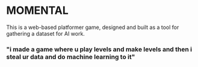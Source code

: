 # MOMENTAL

This is a web-based platformer game, designed and built as a tool for gathering a dataset for AI work.

### "i made a game where u play levels and make levels and then i steal ur data and do machine learning to it"